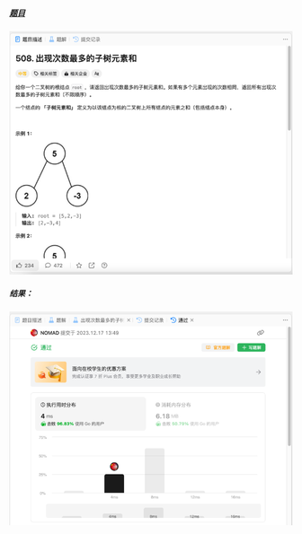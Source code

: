 ##### [题目](https://leetcode.cn/problems/most-frequent-subtree-sum/description/)
![pic](img.png)
##### 结果：
![pic](result.png)